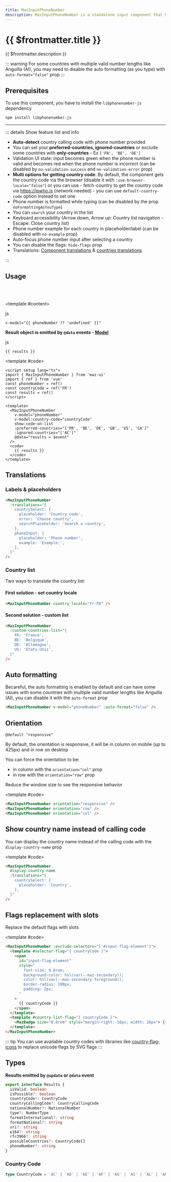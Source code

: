```yaml
---
title: MazInputPhoneNumber
description: MazInputPhoneNumber is a standalone input component that helps the user enter a phone number and validate it according to the country
---
```


# {{ $frontmatter.title }}

{{ $frontmatter.description }}

<!--@include: ./../.vitepress/mixins/getting-started.md-->

<!--@include: ./../.vitepress/mixins/translated-component.md-->

::: warning
For some countries with multiple valid number lengths like Anguilla (AI), you may need to disable the auto formatting (as you type) with `auto-format="false"` prop
:::

## Prerequisites

To use this component, you have to install the `libphonenumber-js` dependency

<NpmBadge package="libphonenumber-js" />

```bash
npm install libphonenumber-js
```

---

::: details Show feature list and info

- **Auto-detect** country calling code with phone number provided
- You can set your **preferred-countries, ignored-countries** or exclude some countries with **only-countries** - Ex `['FR', 'BE', 'DE']`
- Validation UI state: input becomes green when the phone number is valid and becomes red when the phone number is incorrect (can be disabled by `no-validation-success` and `no-validation-error` prop)
- **Multi options for getting country code**: By default, the component gets the country code via the browser (disable it with `:use-browser-locale="false"`) or you can use - fetch-country to get the country code via <https://ipwho.is> (network needed) - you can use `default-country-code` option instead to set one
- Phone number is formatted while typing (can be disabled by the prop `noFormattingAsYouType`)
- You can `search` your country in the list
- Keyboard accessibility (Arrow down, Arrow up: Country list navigation - Escape: Close country list)
- Phone number example for each country in placeholder/label (can be disabled with `no-example` prop)
- Auto-focus phone number input after selecting a country
- You can disable the flags: `hide-flags` prop
- Translations: [Component translations](#labels--placeholders) & [countries translations](#country-list)

:::

## Usage

<ComponentDemo>
  <MazInputPhoneNumber
    v-model="phoneNumber"
    v-model:country-code="countryCode"
    show-code-on-list
    :preferred-countries="['FR', 'BE', 'DE', 'GB', 'US', 'CA']"
    :ignored-countries="['AC']"
    @data="results = $event"
  />

  <br />
  <br />

<template #content>

  <div class="language-js ext-js"><span class="lang">js</span><pre class="language-js"><code>v-model="{{ phoneNumber ?? 'undefined' }}"</code></pre></div>

**Result object is emitted by `@data` events - [Model](#types)**

  <div class="language-js ext-js"><span class="lang">js</span><pre class="language-js"><code>{{ results }}</code></pre></div>
  </template>

<template #code>

```vue
<script setup lang="ts">
import { MazInputPhoneNumber } from 'maz-ui'
import { ref } from 'vue'
const phoneNumber = ref()
const countryCode = ref('FR')
const results = ref()
</script>

<template>
  <MazInputPhoneNumber
    v-model="phoneNumber"
    v-model:country-code="countryCode"
    show-code-on-list
    :preferred-countries="['FR', 'BE', 'DE', 'GB', 'US', 'CA']"
    :ignored-countries="['AC']"
    @data="results = $event"
  />
  <code>
    {{ results }}
  </code>
</template>
```

  </template>
</ComponentDemo>

## Translations

### Labels & placeholders

```html
<MazInputPhoneNumber
  :translations="{
    countrySelect: {
      placeholder: 'Country code',
      error: 'Choose country',
      searchPlaceholder: 'Search a country',
    },
    phoneInput: {
      placeholder: 'Phone number',
      example: 'Example:',
    },
  }"
/>
```

### Country list

Two ways to translate the country list:

#### First solution - set country locale

```html
<MazInputPhoneNumber country-locale="fr-FR" />
```

#### Second solution - custom list

```html
<MazInputPhoneNumber
  :custom-countries-list="{
    FR: 'France',
    BE: 'Belgique',
    DE: 'Allemagne',
    US: 'Etats-Unis',
  }"
/>
```

## Auto formatting

Becareful, the auto formatting is enabled by default and can have some issues with some countries with multiple valid number lengths like Anguilla (AI), you can disable it with the `auto-format` prop

```html
<MazInputPhoneNumber v-model="phoneNumber" :auto-format="false" />
```

## Orientation

`@default "responsive"`

By default, the orientation is responsive, it will be in column on mobile (up to 425px) and in row on desktop

You can force the orientation to be:

- in column with the `orientation="col"` prop
- in row with the `orientation="row"` prop

<ComponentDemo>
  <p class="maz-mb-4 maz-font-semibold">
    Reduce the window size to see the responsive behavior
  </p>

  <div class="maz-inline-flex maz-flex-col maz-gap-2 maz-items-start">
    <MazInputPhoneNumber orientation="responsive" />
    <MazInputPhoneNumber orientation="row" />
    <MazInputPhoneNumber orientation="col" />
  </div>

<template #code>

```html
<MazInputPhoneNumber orientation="responsive" />
<MazInputPhoneNumber orientation="row" />
<MazInputPhoneNumber orientation="col" />
```

  </template>
</ComponentDemo>

## Show country name instead of calling code

You can display the country name instead of the calling code with the `display-country-name` prop

<ComponentDemo>
  <MazInputPhoneNumber
    display-country-name
    :translations="{
      countrySelect: {
        placeholder: 'Country',
      },
    }"
  />

<template #code>

```html
<MazInputPhoneNumber
  display-country-name
  :translations="{
    countrySelect: {
      placeholder: 'Country',
    },
  }"
/>
```

  </template>
</ComponentDemo>

## Flags replacement with slots

Replace the default flags with slots

<ComponentDemo>
  <MazInputPhoneNumber :exclude-selectors="['#input-flag-element']">
    <template #selector-flag="{ countryCode }">
      <span
        id="input-flag-element"
        style="font-size: 0.8rem; background-color: hsl(var(--maz-secondary)); color: hsl(var(--maz-secondary-foreground)); border-radius: 20%; padding: 3px; line-height: 1;"
      >
        {{ countryCode }}
      </span>
    </template>
    <template #country-list-flag="{ countryCode }">
      <MazBadge size="0.8rem" style="margin-right: 10px; width: 26px;">
        {{ countryCode }}
      </MazBadge>
    </template>
  </MazInputPhoneNumber>

<template #code>

  <NpmBadge package="country-flag-icons" />

```html
<MazInputPhoneNumber :exclude-selectors="['#input-flag-element']">
  <template #selector-flag="{ countryCode }">
    <span
      id="input-flag-element"
      style="
        font-size: 0.8rem;
        background-color: hsl(var(--maz-secondary));
        color: hsl(var(--maz-secondary-foreground));
        border-radius: 100px;
        padding: 2px;
      "
    >
      {{ countryCode }}
    </span>
  </template>
  <template #country-list-flag="{ countryCode }">
    <MazBadge size="0.8rem" style="margin-right: 10px; width: 26px"> {{ countryCode }} </MazBadge>
  </template>
</MazInputPhoneNumber>
```

::: tip
You can use available country codes with libraries like [country-flag-icons](https://www.npmjs.com/package/country-flag-icons) to replace unicode flags by SVG flags
:::
</template>

</ComponentDemo>

## Types

**Results emitted by `@update` or `@data` event**

```ts
export interface Results {
  isValid: boolean
  isPossible?: boolean
  countryCode?: CountryCode
  countryCallingCode?: CountryCallingCode
  nationalNumber?: NationalNumber
  type?: NumberType
  formatInternational?: string
  formatNational?: string
  uri?: string
  e164?: string
  rfc3966?: string
  possibleCountries?: CountryCode[]
  phoneNumber?: string
}
```

### Country Code

```ts
type CountryCode = 'AC' | 'AD' | 'AE' | 'AF' | 'AG' | 'AI' | 'AL' | 'AM' | 'AO' | 'AR' | 'AS' | 'AT' | 'AU' | 'AW' | 'AX' | 'AZ' | 'BA' | 'BB' | 'BD' | 'BE' | 'BF' | 'BG' | 'BH' | 'BI' | 'BJ' | 'BL' | 'BM' | 'BN' | 'BO' | 'BQ' | 'BR' | 'BS' | 'BT' | 'BW' | 'BY' | 'BZ' | 'CA' | 'CC' | 'CD' | 'CF' | 'CG' | 'CH' | 'CI' | 'CK' | 'CL' | 'CM' | 'CN' | 'CO' | 'CR' | 'CU' | 'CV' | 'CW' | 'CX' | 'CY' | 'CZ' | 'DE' | 'DJ' | 'DK' | 'DM' | 'DO' | 'DZ' | 'EC' | 'EE' | 'EG' | 'EH' | 'ER' | 'ES' | 'ET' | 'FI' | 'FJ' | 'FK' | 'FM' | 'FO' | 'FR' | 'GA' | 'GB' | 'GD' | 'GE' | 'GF' | 'GG' | 'GH' | 'GI' | 'GL' | 'GM' | 'GN' | 'GP' | 'GQ' | 'GR' | 'GT' | 'GU' | 'GW' | 'GY' | 'HK' | 'HN' | 'HR' | 'HT' | 'HU' | 'ID' | 'IE' | 'IL' | 'IM' | 'IN' | 'IO' | 'IQ' | 'IR' | 'IS' | 'IT' | 'JE' | 'JM' | 'JO' | 'JP' | 'KE' | 'KG' | 'KH' | 'KI' | 'KM' | 'KN' | 'KP' | 'KR' | 'KW' | 'KY' | 'KZ' | 'LA' | 'LB' | 'LC' | 'LI' | 'LK' | 'LR' | 'LS' | 'LT' | 'LU' | 'LV' | 'LY' | 'MA' | 'MC' | 'MD' | 'ME' | 'MF' | 'MG' | 'MH' | 'MK' | 'ML' | 'MM' | 'MN' | 'MO' | 'MP' | 'MQ' | 'MR' | 'MS' | 'MT' | 'MU' | 'MV' | 'MW' | 'MX' | 'MY' | 'MZ' | 'NA' | 'NC' | 'NE' | 'NF' | 'NG' | 'NI' | 'NL' | 'NO' | 'NP' | 'NR' | 'NU' | 'NZ' | 'OM' | 'PA' | 'PE' | 'PF' | 'PG' | 'PH' | 'PK' | 'PL' | 'PM' | 'PR' | 'PS' | 'PT' | 'PW' | 'PY' | 'QA' | 'RE' | 'RO' | 'RS' | 'RU' | 'RW' | 'SA' | 'SB' | 'SC' | 'SD' | 'SE' | 'SG' | 'SH' | 'SI' | 'SJ' | 'SK' | 'SL' | 'SM' | 'SN' | 'SO' | 'SR' | 'SS' | 'ST' | 'SV' | 'SX' | 'SY' | 'SZ' | 'TA' | 'TC' | 'TD' | 'TG' | 'TH' | 'TJ' | 'TK' | 'TL' | 'TM' | 'TN' | 'TO' | 'TR' | 'TT' | 'TV' | 'TW' | 'TZ' | 'UA' | 'UG' | 'US' | 'UY' | 'UZ' | 'VA' | 'VC' | 'VE' | 'VG' | 'VI' | 'VN' | 'VU' | 'WF' | 'WS' | 'XK' | 'YE' | 'YT' | 'ZA' | 'ZM' | 'ZW'
```

<!--@include: ./../.vitepress/mixins/maz-input-props.md-->
<!--@include: ./../.vitepress/generated-docs/maz-input-phone-number.doc.md-->

<script setup lang="ts">
  import { ref } from 'vue'
  const phoneNumber = ref()
  const countryCode = ref()

  const phoneNumber2 = ref('+3263')
  const results = ref()
</script>
